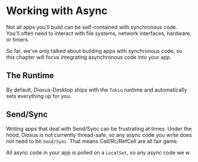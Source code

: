 # Working with Async

Not all apps you'll build can be self-contained with synchronous code. You'll often need to interact with file systems, network interfaces, hardware, or timers. 

So far, we've only talked about building apps with synchronous code, so this chapter will focus integrating asynchronous code into your app.


## The Runtime

By default, Dioxus-Desktop ships with the `Tokio` runtime and automatically sets everything up for you. 



## Send/Sync
Writing apps that deal with Send/Sync can be frustrating at times. Under the hood, Dioxus is not currently thread-safe, so any async code you write does *not* need to be `Send/Sync`. That means Cell/Rc/RefCell are all fair game.



All async code in your app is polled on a `LocalSet`, so any async code we w
